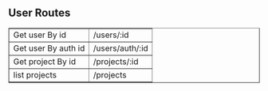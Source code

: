 ## User Routes
<table border="1">
<tr><td>Get user By id</td><td>/users/:id</td></tr>
<tr><td>Get user By auth id</td><td>/users/auth/:id</td></tr>
<tr><td>Get project By id</td><td>/projects/:id</td></tr>
<tr><td>list projects</td><td>/projects</td></tr>
</table>
